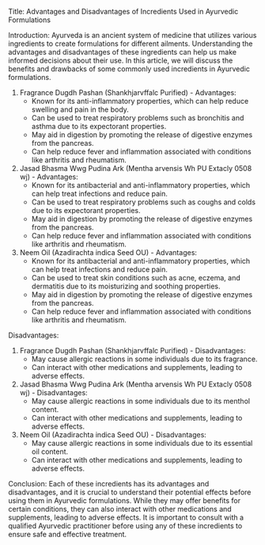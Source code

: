 Title: Advantages and Disadvantages of Incredients Used in Ayurvedic Formulations

Introduction:
Ayurveda is an ancient system of medicine that utilizes various ingredients to create formulations for different ailments. Understanding the advantages and disadvantages of these ingredients can help us make informed decisions about their use. In this article, we will discuss the benefits and drawbacks of some commonly used incredients in Ayurvedic formulations.

1. Fragrance Dugdh Pashan (Shankhjarvffalc Purified) - Advantages:
	* Known for its anti-inflammatory properties, which can help reduce swelling and pain in the body.
	* Can be used to treat respiratory problems such as bronchitis and asthma due to its expectorant properties.
	* May aid in digestion by promoting the release of digestive enzymes from the pancreas.
	* Can help reduce fever and inflammation associated with conditions like arthritis and rheumatism.
2. Jasad Bhasma Wwg Pudina Ark (Mentha arvensis Wh PU Extacly 0508 wj) - Advantages:
	* Known for its antibacterial and anti-inflammatory properties, which can help treat infections and reduce pain.
	* Can be used to treat respiratory problems such as coughs and colds due to its expectorant properties.
	* May aid in digestion by promoting the release of digestive enzymes from the pancreas.
	* Can help reduce fever and inflammation associated with conditions like arthritis and rheumatism.
3. Neem Oil (Azadirachta indica Seed OU) - Advantages:
	* Known for its antibacterial and anti-inflammatory properties, which can help treat infections and reduce pain.
	* Can be used to treat skin conditions such as acne, eczema, and dermatitis due to its moisturizing and soothing properties.
	* May aid in digestion by promoting the release of digestive enzymes from the pancreas.
	* Can help reduce fever and inflammation associated with conditions like arthritis and rheumatism.

Disadvantages:

1. Fragrance Dugdh Pashan (Shankhjarvffalc Purified) - Disadvantages:
	* May cause allergic reactions in some individuals due to its fragrance.
	* Can interact with other medications and supplements, leading to adverse effects.
2. Jasad Bhasma Wwg Pudina Ark (Mentha arvensis Wh PU Extacly 0508 wj) - Disadvantages:
	* May cause allergic reactions in some individuals due to its menthol content.
	* Can interact with other medications and supplements, leading to adverse effects.
3. Neem Oil (Azadirachta indica Seed OU) - Disadvantages:
	* May cause allergic reactions in some individuals due to its essential oil content.
	* Can interact with other medications and supplements, leading to adverse effects.

Conclusion:
Each of these incredients has its advantages and disadvantages, and it is crucial to understand their potential effects before using them in Ayurvedic formulations. While they may offer benefits for certain conditions, they can also interact with other medications and supplements, leading to adverse effects. It is important to consult with a qualified Ayurvedic practitioner before using any of these incredients to ensure safe and effective treatment.